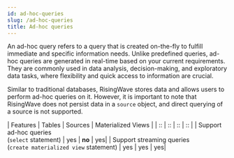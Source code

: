 ```yaml
---
id: ad-hoc-queries
slug: /ad-hoc-queries
title: Ad-hoc queries
---
```

<head>
  <link rel="canonical" href="https://docs.risingwave.com/docs/current/ad-hoc-queries/" />
</head>

An ad-hoc query refers to a query that is created on-the-fly to fulfill immediate and specific information needs. Unlike predefined queries, ad-hoc queries are generated in real-time based on your current requirements. They are commonly used in data analysis, decision-making, and exploratory data tasks, where flexibility and quick access to information are crucial.

Similar to traditional databases, RisingWave stores data and allows users to perform ad-hoc queries on it. However, it is important to note that RisingWave does not persist data in a `source` object, and direct querying of a source is not supported.

| Features | Tables | Sources | Materialized Views |
| :: | :: | :: | :: |
| Support ad-hoc queries<br />(`select` statement)    | yes       | **no** | yes|
| Support streaming queries<br />(`create materialized view` statement)   | yes        | yes | yes|